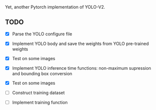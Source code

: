Yet, another Pytorch implementation of YOLO-V2.


## TODO

- [x] Parse the YOLO configure file
- [x] Implement YOLO body and save the weights from YOLO pre-trained weights
- [x] Test on some images
- [x] Implement YOLO inference time functions: non-maximum supression and bounding box conversion
- [x] Test on some images
- [ ] Construct training dataset
- [ ] Implement training function

